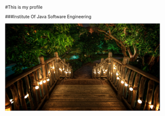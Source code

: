 #This is my profile

###Institute Of Java Software Engineering

![Image of Bridge](assets/images/eXEkiw.jpg)